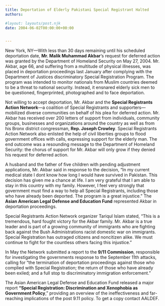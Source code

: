 ```yaml
---
title: Deportation of Elderly Pakistani Special Registrant Halted
authors: 

#layout: layouts/post.njk
date: 2004-06-02T00:00:00+00:00


---
```


New York, NY—With less than 30 days remaining until his scheduled deportation date, **Mr. Malik Muhammad Akbar**‘s request for deferred action was granted by the Department of Homeland Security on May 27, 2004. Mr. Akbar, age 66, and suffering from a multitude of physical illnesses, was placed in deportation proceedings last January after complying with the Department of Justices discriminatory Special Registration Program. The program was intended to monitor nationals from Muslim countries deemed to be a threat to national security. Instead, it ensnared elderly sick men to be questioned, fingerprinted, photographed and to face deportation.

Not willing to accept deportation, Mr. Akbar and the **Special Registrants Action Network**—a coalition of Special Registrants and supporters—mobilized diverse communities on behalf of his plea for deferred action. Mr. Akbar has received over 200 letters of support from individuals, community groups, businesses and organizations around the country as well as from his Bronx district congressman, **Rep. Joseph Crowley**. Special Registrants Action Network also enlisted the help of civil liberties groups to flood government offices with calls, expressing support for the elderly man. The end outcome was a resounding message to the Department of Homeland Security: the chorus of support for Mr. Akbar will only grow if they denied his request for deferred action.

A husband and the father of five children with pending adjustment applications, Mr. Akbar said in response to the decision, “In my current medical state I dont know how long I would have survived in Pakistan. This decision has given me a chance at life. I am very grateful that I am able to stay in this country with my family. However, I feel very strongly that government must find a way to help all Special Registrants, including those who have already been deported. The program is a great injustice.” The **Asian American Legal Defense and Education Fund** represented Akbar in deportation proceedings.

Special Registrants Action Network organizer Tariqul Islam stated, “This is a tremendous, hard fought victory for the Akbar family. Mr. Akbar is a true leader and is part of a growing community of immigrants who are fighting back against the Bush Administrations racist domestic war on immigrants. Special Registration has outraged citizens and noncitizen alike. We must continue to fight for the countless others facing this injustice.”

In May the Network submitted a report to the **9/11 Commission**, responsible for investigating the governments response to the September 11th attacks, calling for “the termination of deportation proceedings against those who complied with Special Registration; the return of those who have already been exiled; and a full stop to discriminatory immigration enforcement.”

The Asian American Legal Defense and Education Fund released a major report **“Special Registration: Discrimination and Xenophobia as Government Policy**,” providing an overview of the ineffectiveness and far-reaching implications of the post 9.11 policy. To get a copy contact AALDEF.


